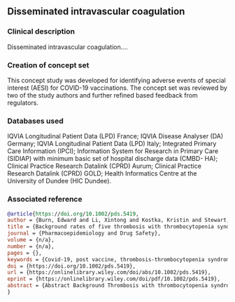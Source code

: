 ## Disseminated intravascular coagulation

### Clinical description
Disseminated intravascular coagulation....

### Creation of concept set  
This concept study was developed for identifying adverse events of special interest (AESI) for COVID-19 vaccinations. The concept set was reviewed by two of the study authors and further refined based feedback from regulators.

### Databases used  
IQVIA Longitudinal Patient Data (LPD) France; IQVIA Disease Analyser (DA) Germany; IQVIA Longitudinal Patient Data (LPD) Italy; Integrated Primary Care Information (IPCI); Information System for Research in Primary Care (SIDIAP) with minimum basic set of hospital discharge data (CMBD- HA); Clinical Practice Research Datalink (CPRD) Aurum; Clinical Practice Research Datalink (CPRD) GOLD; Health Informatics Centre at the University of Dundee (HIC Dundee).

### Associated reference
```BibTeX
@article{https://doi.org/10.1002/pds.5419,
author = {Burn, Edward and Li, Xintong and Kostka, Kristin and Stewart, Henry Morgan and Reich, Christian and Seager, Sarah and Duarte-Salles, Talita and Fernandez-Bertolin, Sergio and Aragón, María and Reyes, Carlen and Martinez-Hernandez, Eugenia and Marti, Edelmira and Delmestri, Antonella and Verhamme, Katia and Rijnbeek, Peter and Horban, Scott and Morales, Daniel R. and Prieto-Alhambra, Daniel},
title = {Background rates of five thrombosis with thrombocytopenia syndromes of special interest for COVID-19 vaccine safety surveillance: Incidence between 2017 and 2019 and patient profiles from 38.6 million people in six European countries},
journal = {Pharmacoepidemiology and Drug Safety},
volume = {n/a},
number = {n/a},
pages = {},
keywords = {Covid-19, post vaccine, thrombosis-thrombocytopenia syndromes (TTS), vaccine},
doi = {https://doi.org/10.1002/pds.5419},
url = {https://onlinelibrary.wiley.com/doi/abs/10.1002/pds.5419},
eprint = {https://onlinelibrary.wiley.com/doi/pdf/10.1002/pds.5419},
abstract = {Abstract Background Thrombosis with thrombocytopenia syndrome (TTS) has been reported among individuals vaccinated with adenovirus-vectored COVID-19 vaccines. In this study, we describe the background incidence of non-vaccine induced TTS in six European countries. Methods Electronic medical records from France, the Netherlands, Italy, Germany, Spain, and the United Kingdom informed the study. Incidence rates of cerebral venous sinus thrombosis (CVST), splanchnic vein thrombosis (SVT), deep vein thrombosis (DVT), pulmonary embolism (PE), and myocardial infarction or ischemic stroke, all with concurrent thrombocytopenia, were estimated among the general population of persons in a database between 2017 and 2019. A range of additional potential adverse events of special interest for COVID-19 vaccinations were also studied in a similar manner. Findings A total of 38 611 617 individuals were included. Background rates ranged from 1.0 (95\% CI: 0.7–1.4) to 8.5 (7.4–9.9) per 100 000 person-years for DVT with thrombocytopenia, from 0.5 (0.3–0.6) to 20.8 (18.9–22.8) for PE with thrombocytopenia, from 0.1 (0.0–0.1) to 2.5 (2.2–2.7) for SVT with thrombocytopenia, and from 1.0 (0.8–1.2) to 43.4 (40.7–46.3) for myocardial infarction or ischemic stroke with thrombocytopenia. CVST with thrombocytopenia was only identified in one database, with incidence rate of 0.1 (0.1–0.2) per 100 000 person-years. The incidence of non-vaccine induced TTS increased with age, and was typically greater among those with more comorbidities and greater medication use than the general population. It was also more often seen in men than women. A large proportion of those affected were seen to have been taking antithrombotic and anticoagulant therapies prior to their event. Interpretation Although rates vary across databases, non-vaccine induced TTS has consistently been seen to be a very rare event among the general population. While still remaining very rare, rates were typically higher among older individuals, and those affected were also seen to generally be male and have more comorbidities and greater medication use than the general population.}
}
```  

